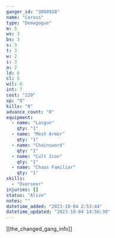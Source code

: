 ```yaml
---
ganger_id: "3008928"
name: "Corvus"
type: "Demagogue"
m: 5
ws: 3
bs: 3
s: 3
t: 3
w: 2
i: 3
a: 2
ld: 6
cl: 5
wil: 6
int: 7
cost: "220"
xp: "0"
kills: "0"
advance_count: "0"
equipment: 
  - name: "Lasgun"
    qty: "1"
  - name: "Mesh Armor"
    qty: "1"
  - name: "Chainsword"
    qty: "1"
  - name: "Cult Icon"
    qty: "1"
  - name: "Chaos Familiar"
    qty: "1"
skills: 
  - "Overseer"
injuries: []
status: "Alive"
notes: ""
datetime_added: "2023-10-04 2:53:44"
datetime_updated: "2023-10-04 14:56:30"
---
```



[[the_changed_gang_info]]

